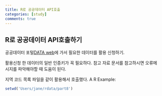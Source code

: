 ```yaml
---
title: R로 공공데이터 API호출
categories: [study]
comments: true
---
```


## R로 공공데이터 API호출하기

공공데이터 포털[DATA web][DATA]에 가서 필요한 데이터를 활용 신청하기. 

활용신청 한 데이터의 일반 인증키가 꼭 필요하다.
참고 자료 문서를 참고하시면 오류메시지를 파악해야할 때 도움이 된다.

지역 코드 목록 파일을 같이 활용해서 호출했다.
A R Example:

```R
setwd('Users/jane/rdata/part8')
```
[DATA]: https://www.data.go.kr